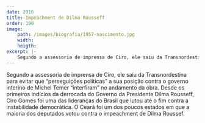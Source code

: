 ```yaml
---
date: 2016
title: Impeachment de Dilma Rousseff
order: 190
image:
    path: /images/biografia/1957-nascimento.jpg
    width:
    heigth:
excerpt: |-
    Segundo a assessoria de imprensa de Ciro, ele saiu da Transnordestina para evitar que “perseguições políticas” a sua posição contra o governo interino de Michel Temer “interfiram” no andamento da obra. Desde os primeiros indícios da derrocada do Governo da Presidente Dilma Rousseff, Ciro Gomes foi uma das lideranças do Brasil que lutou até o fim contra a instabilidade democrática.
---
```

Segundo a assessoria de imprensa de Ciro, ele saiu da Transnordestina para evitar que “perseguições políticas” a sua posição contra o governo interino de Michel Temer “interfiram” no andamento da obra. Desde os primeiros indícios da derrocada do Governo da Presidente Dilma Rousseff, Ciro Gomes foi uma das lideranças do Brasil que lutou até o fim contra a instabilidade democrática. O Ceará foi um dos poucos estados em que a maioria dos deputados votou contra o impeachment de Dilma Roussef.
